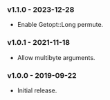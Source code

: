 ### v1.1.0 - 2023-12-28

- Enable Getopt::Long permute.

### v1.0.1 - 2021-11-18

- Allow multibyte arguments.

### v1.0.0 - 2019-09-22

- Initial release.
